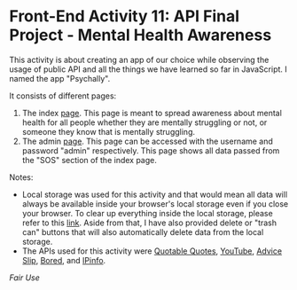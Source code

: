 # Front-End Activity 11: API Final Project - Mental Health Awareness

This activity is about creating an app of our choice while observing the usage of public API and all the things we have learned so far in JavaScript. I named the app "Psychally".

It consists of different pages:

1. The index [page](https://patricklsamson.github.io/batch8-activities/a11-api-final-project/index.html). This page is meant to spread awareness about mental health for all people whether they are mentally struggling or not, or someone they know that is mentally struggling.
1. The admin [page](https://patricklsamson.github.io/batch8-activities/a11-api-final-project/admin.html). This page can be accessed with the username and password "admin" respectively. This page shows all data passed from the "SOS" section of the index page.

Notes:
- Local storage was used for this activity and that would mean all data will always be available inside your browser's local storage even if you close your browser. To clear up everything inside the local storage, please refer to this [link](https://intercom.help/scoutpad/en/articles/3478364-how-to-clear-local-storage-of-web-browser). Aside from that, I have also provided delete or "trash can" buttons that will also automatically delete data from the local storage.
- The APIs used for this activity were [Quotable Quotes](https://github.com/lukePeavey/quotable), [YouTube](https://developers.google.com/youtube/), [Advice Slip](https://api.adviceslip.com/), [Bored](https://www.boredapi.com/), and [IPinfo](https://ipinfo.io/developers).

_Fair Use_
